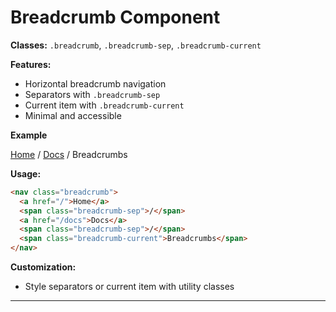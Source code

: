# Breadcrumb Component

**Classes:** `.breadcrumb`, `.breadcrumb-sep`, `.breadcrumb-current`

**Features:**
- Horizontal breadcrumb navigation
- Separators with `.breadcrumb-sep`
- Current item with `.breadcrumb-current`
- Minimal and accessible

**Example**

<div class="demo-container">
  <nav class="breadcrumb">
    <a href="/">Home</a>
    <span class="breadcrumb-sep">/</span>
    <a href="/docs">Docs</a>
    <span class="breadcrumb-sep">/</span>
    <span class="breadcrumb-current">Breadcrumbs</span>
  </nav>
</div>

**Usage:**
```html
<nav class="breadcrumb">
  <a href="/">Home</a>
  <span class="breadcrumb-sep">/</span>
  <a href="/docs">Docs</a>
  <span class="breadcrumb-sep">/</span>
  <span class="breadcrumb-current">Breadcrumbs</span>
</nav>
```

**Customization:**
- Style separators or current item with utility classes

---